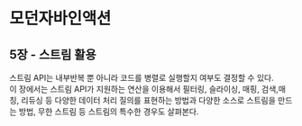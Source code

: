 # 모던자바인액션

## 5장 - 스트림 활용

스트림 API는 내부반복 뿐 아니라 코드를 병렬로 실행할지 여부도 결정할 수 있다.  
이 장에서는 스트림 API가 지원하는 연산을 이용해서 필터링, 슬라이싱, 매핑, 검색,매칭, 리듀싱 등 다양한 데이터 처리 질의를 표현하는 방법과
다양한 소스로 스트림을 만드는 방법, 무한 스트림 등 스트림의 특수한 경우도 살펴본다.